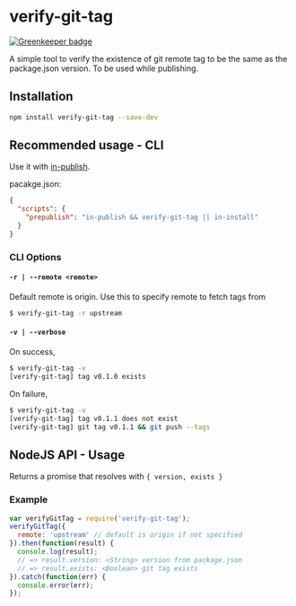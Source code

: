 # verify-git-tag

[![Greenkeeper badge](https://badges.greenkeeper.io/boopathi/verify-git-tag.svg)](https://greenkeeper.io/)

A simple tool to verify the existence of git remote tag to be the same as the package.json version. To be used while publishing.

## Installation

```sh
npm install verify-git-tag --save-dev
```

## Recommended usage - CLI

Use it with [in-publish](https://github.com/iarna/in-publish).

pacakge.json:

```json
{
  "scripts": {
    "prepublish": "in-publish && verify-git-tag || in-install"
  }
}
```

### CLI Options

#### `-r | --remote <remote>`

Default remote is origin. Use this to specify remote to fetch tags from

```sh
$ verify-git-tag -r upstream
```

#### `-v | --verbose`

On success,

```sh
$ verify-git-tag -v
[verify-git-tag] tag v0.1.0 exists
```

On failure,

```sh
$ verify-git-tag -v
[verify-git-tag] tag v0.1.1 does not exist
[verify-git-tag] git tag v0.1.1 && git push --tags
```

## NodeJS API - Usage

Returns a promise that resolves with `{ version, exists }`

### Example

```js
var verifyGitTag = require('verify-git-tag');
verifyGitTag({
  remote: 'upstream' // default is origin if not specified
}).then(function(result) {
  console.log(result);
  // => result.version: <String> version from package.json
  // => result.exists: <Boolean> git tag exists
}).catch(function(err) {
  console.error(err);
});
```
